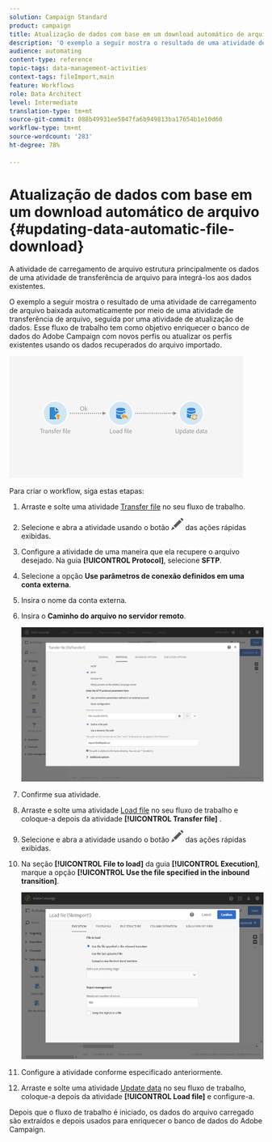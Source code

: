 ```yaml
---
solution: Campaign Standard
product: campaign
title: Atualização de dados com base em um download automático de arquivo
description: 'O exemplo a seguir mostra o resultado de uma atividade de carregamento de arquivo baixada automaticamente por meio de uma atividade de transferência de arquivo, seguida por uma atividade de atualização de dados. '
audience: automating
content-type: reference
topic-tags: data-management-activities
context-tags: fileImport,main
feature: Workflows
role: Data Architect
level: Intermediate
translation-type: tm+mt
source-git-commit: 088b49931ee5047fa6b949813ba17654b1e10d60
workflow-type: tm+mt
source-wordcount: '283'
ht-degree: 78%

---
```



# Atualização de dados com base em um download automático de arquivo {#updating-data-automatic-file-download}

A atividade de carregamento de arquivo estrutura principalmente os dados de uma atividade de transferência de arquivo para integrá-los aos dados existentes.

O exemplo a seguir mostra o resultado de uma atividade de carregamento de arquivo baixada automaticamente por meio de uma atividade de transferência de arquivo, seguida por uma atividade de atualização de dados. Esse fluxo de trabalho tem como objetivo enriquecer o banco de dados do Adobe Campaign com novos perfis ou atualizar os perfis existentes usando os dados recuperados do arquivo importado.

![](assets/load_file_workflow_ex1.png)

Para criar o workflow, siga estas etapas:

1. Arraste e solte uma atividade [Transfer file](../../automating/using/transfer-file.md) no seu fluxo de trabalho.
1. Selecione e abra a atividade usando o botão ![](assets/edit_darkgrey-24px.png) das ações rápidas exibidas.
1. Configure a atividade de uma maneira que ela recupere o arquivo desejado. Na guia **[!UICONTROL Protocol]**, selecione **SFTP**.
1. Selecione a opção **Use parâmetros de conexão definidos em uma conta externa**.
1. Insira o nome da conta externa.
1. Insira o **Caminho do arquivo no servidor remoto**.

   ![](assets/wkf_file_transfer_07.png)

1. Confirme sua atividade.
1. Arraste e solte uma atividade [Load file](../../automating/using/load-file.md) no seu fluxo de trabalho e coloque-a depois da atividade **[!UICONTROL Transfer file]** .
1. Selecione e abra a atividade usando o botão ![](assets/edit_darkgrey-24px.png) das ações rápidas exibidas.
1. Na seção **[!UICONTROL File to load]** da guia **[!UICONTROL Execution]**, marque a opção **[!UICONTROL Use the file specified in the inbound transition]**.

   ![](assets/wkf_file_loading8.png)

1. Configure a atividade conforme especificado anteriormente.
1. Arraste e solte uma atividade [Update data](../../automating/using/update-data.md) no seu fluxo de trabalho, coloque-a depois da atividade **[!UICONTROL Load file]** e configure-a.

Depois que o fluxo de trabalho é iniciado, os dados do arquivo carregado são extraídos e depois usados para enriquecer o banco de dados do Adobe Campaign.
